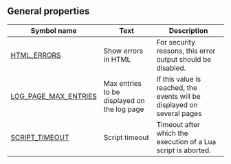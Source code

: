 ## General properties

| Symbol name | Text | Description |
| ----------- | ---- | ----------- |
| [HTML_ERRORS](properties/HTML_ERRORS.md) | Show errors in HTML | For security reasons, this error output should be disabled. |
| [LOG_PAGE_MAX_ENTRIES](properties/LOG_PAGE_MAX_ENTRIES.md) | Max entries to be displayed on the log page | If this value is reached, the events will be displayed on several pages |
| [SCRIPT_TIMEOUT](properties/SCRIPT_TIMEOUT.md) | Script timeout | Timeout after which the execution of a Lua script is aborted. |

